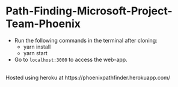 # Path-Finding-Microsoft-Project-Team-Phoenix

<!-- ## Instructions to setup
Followed: `https://blog.miguelgrinberg.com/post/how-to-create-a-react--flask-project` -->

<!-- - Install the dependencies mentioned at the top of the page:
  -install nodejs as mentioned above
  - run 'npm install -g yarn' for yarn
- Check if usr/bin/npm exists
- If it doesn't exist, try using aptitude to install npm -->
<!-- - Delete the venv folder in backend -->
- Run the following commands in the terminal after cloning:
  <!-- - git clone https://github.com/NiharikaVadlamudi/Path-Finding-Microsoft-Project-Team-Phoenix-.git
  - npm install react-bootstrap bootstrap
  - cd backend
  - python3 -m venv venv
  - source venv/bin/activate 
  - pip install flask python-dotenv 
  - flask run    { To check if flask is installled correctly & working . Proceed with  Ctrl+c to stop }  
  - cd .. {Back to the main folder } 
  - yarn
  - yarn add node-sass 
  - yarn add bootstrap
  - yarn add react-select
  <!-- - yarn start-back  -->
  <!-- - Open another terminal in the main folder and run the following in the new terminal: -->
  <!-- - yarn add tinyqueue -->
  <!-- - yarn start-front -->
  - yarn install
  - yarn start
- Go to `localhost:3000` to access the web-app.
<br>
Hosted using heroku at https://phoenixpathfinder.herokuapp.com/
